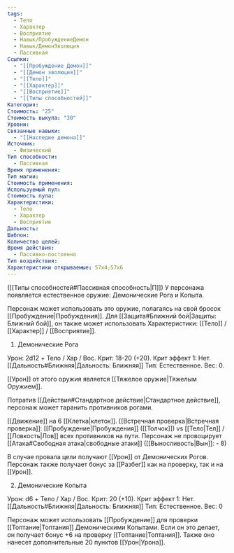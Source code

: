 ```yaml
---
tags:
  - Тело
  - Характер
  - Восприятие
  - Навык/ПробуждениеДемон
  - Навык/ДемонЭволюция
  - Пассивная
Ссылки:
  - "[[Пробуждение Демон]]"
  - "[[Демон эволюция]]"
  - "[[Тело]]"
  - "[[Характер]]"
  - "[[Восприятие]]"
  - "[[Типы способностей]]"
Категория: 
Стоимость: "25"
Стоимость выкупа: "30"
Уровни: 
Связанные навыки:
  - "[[Наследие демона]]"
Источник:
  - Физический
Тип способности:
  - Пассивная
Время применения: 
Тип магии: 
Стоимость применения: 
Используемый пул: 
Стоимость пула: 
Характеристики:
  - Тело
  - Характер
  - Восприятие
Дальность: 
Шаблон: 
Количество целей: 
Время действия:
  - Пассивно-постоянно
Тип воздействия: 
Характеристики открываемые: 57x4;57x6
---
```

([[Типы способностей#Пассивная способность|П]]) У персонажа появляется естественное оружие: Демонические Рога и Копыта.

Персонаж может использовать это оружие, полагаясь на свой бросок [[Пробуждение|Пробуждения]]. Для [[Защита#Ближний бой|Защиты: Ближний бой]], он также может использовать Характеристики: [[Тело]] / [[Характер]] / [[Восприятие]]. 

1. Демонические Рога

Урон: 2d12 + Тело / Хар / Вос. Крит: 18-20 (+20). Крит эффект 1: Нет. [[Дальность#Ближняя|Дальность: Ближняя]] Тип: Естественное. Вес: 0.

[[Урон]] от этого оружия является [[Тяжелое оружие|Тяжелым Оружием]]. 

Потратив [[Действия#Стандартное действие|Стандартное действие]], персонаж может таранить противников рогами. 

[[Движение]] на 6 [[Клетка|клеток]]. [[Встречная проверка|Встречная проверка]]:
[[Пробуждение|Пробуждения]] ([[Толчок]]) vs [[Тело|Тел]] / [[Ловкость|Лов]] всех противников на пути. Персонаж не провоцирует [[Атака#Свободная атака|свободные атаки]] ([[Выносливость|Вын]]: - 8)

В случае провала цели получают [[Урон]] от Демонических Рогов. Персонаж также получает бонус за [[Разбег]] как на проверку, так и на [[Урон]]. 

2. Демонические Копыта

Урон: d6 + Тело / Хар / Вос. Крит: 20 (+10). Крит эффект 1: Нет. [[Дальность#Ближняя|Дальность: Ближняя]] Тип: Естественное. Вес: 0

Персонаж может использовать [[Пробуждение]] для проверки [[Топтание|Топтания]] Демоническими Копытами. Если он это делает, он получает бонус +6 на проверку [[Топтание|Топтания]]. Также оно нанесет дополнительные 20 пунктов [[Урон|Урона]]. 